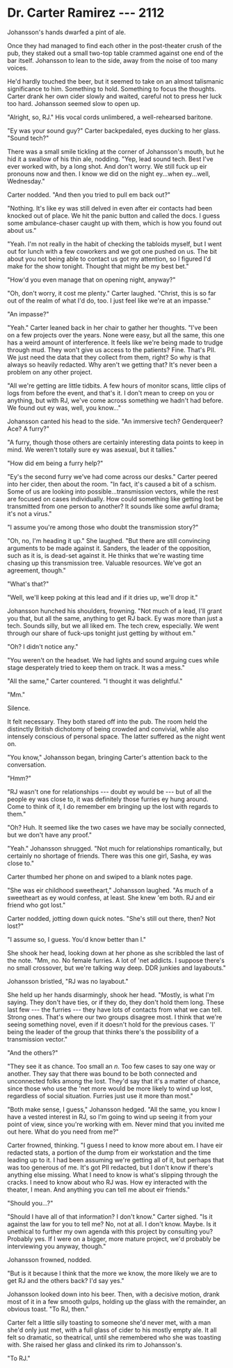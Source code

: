 # Dr. Carter Ramirez --- 2112

Johansson's hands dwarfed a pint of ale.

Once they had managed to find each other in the post-theater crush of the pub, they staked out a small two-top table crammed against one end of the bar itself. Johansson to lean to the side, away from the noise of too many voices.

He'd hardly touched the beer, but it seemed to take on an almost talismanic significance to him. Something to hold. Something to focus the thoughts. Carter drank her own cider slowly and waited, careful not to press her luck too hard. Johansson seemed slow to open up.

"Alright, so, RJ." His vocal cords unlimbered, a well-rehearsed baritone.

"Ey was your sound guy?" Carter backpedaled, eyes ducking to her glass. "Sound tech?"

There was a small smile tickling at the corner of Johansson's mouth, but he hid it a swallow of his thin ale, nodding. "Yep, lead sound tech. Best I've ever worked with, by a long shot. And don't worry. We still fuck up eir pronouns now and then. I know we did on the night ey...when ey...well, Wednesday."

Carter nodded. "And then you tried to pull em back out?"

"Nothing. It's like ey was still delved in even after eir contacts had been knocked out of place. We hit the panic button and called the docs. I guess some ambulance-chaser caught up with them, which is how you found out about us."

"Yeah. I'm not really in the habit of checking the tabloids myself, but I went out for lunch with a few coworkers and we got one pushed on us. The bit about you not being able to contact us got my attention, so I figured I'd make for the show tonight. Thought that might be my best bet."

"How'd you even manage that on opening night, anyway?"

"Oh, don't worry, it cost me plenty." Carter laughed. "Christ, this is so far out of the realm of what I'd do, too. I just feel like we're at an impasse."

"An impasse?"

"Yeah." Carter leaned back in her chair to gather her thoughts. "I've been on a few projects over the years. None were easy, but all the same, this one has a weird amount of interference. It feels like we're being made to trudge through mud. They won't give us access to the patients? Fine. That's PII. We just need the data that they collect from them, right? So why is that always so heavily redacted. Why aren't we getting that? It's never been a problem on any other project.

"All we're getting are little tidbits. A few hours of monitor scans, little clips of logs from before the event, and that's it. I don't mean to creep on you or anything, but with RJ, we've come across something we hadn't had before. We found out ey was, well, you know..."

Johansson canted his head to the side. "An immersive tech? Genderqueer? Ace? A furry?"

"A furry, though those others are certainly interesting data points to keep in mind. We weren't totally sure ey was asexual, but it tallies."

"How did em being a furry help?"

"Ey's the second furry we've had come across our desks." Carter peered into her cider, then about the room. "In fact, it's caused a bit of a schism. Some of us are looking into possible...transmission vectors, while the rest are focused on cases individually. How could something like getting lost be transmitted from one person to another? It sounds like some awful drama; it's not a virus."

"I assume you're among those who doubt the transmission story?"

"Oh, no, I'm heading it up." She laughed. "But there are still convincing arguments to be made against it. Sanders, the leader of the opposition, such as it is, is dead-set against it. He thinks that we're wasting time chasing up this transmission tree. Valuable resources. We've got an agreement, though."

"What's that?"

"Well, we'll keep poking at this lead and if it dries up, we'll drop it."

Johansson hunched his shoulders, frowning. "Not much of a lead, I'll grant you that, but all the same, anything to get RJ back. Ey was more than just a tech. Sounds silly, but we all liked em. The tech crew, especially. We went through our share of fuck-ups tonight just getting by without em."

"Oh? I didn't notice any."

"You weren't on the headset. We had lights and sound arguing cues while stage desperately tried to keep them on track. It was a mess."

"All the same," Carter countered. "I thought it was delightful."

"Mm."

Silence.

It felt necessary. They both stared off into the pub. The room held the distinctly British dichotomy of being crowded and convivial, while also intensely conscious of personal space. The latter suffered as the night went on.

"You know," Johansson began, bringing Carter's attention back to the conversation.

"Hmm?"

"RJ wasn't one for relationships --- doubt ey would be --- but of all the people ey was close to, it was definitely those furries ey hung around. Come to think of it, I do remember em bringing up the lost with regards to them."

"Oh? Huh. It seemed like the two cases we have may be socially connected, but we don't have any proof."

"Yeah." Johansson shrugged. "Not much for relationships romantically, but certainly no shortage of friends. There was this one girl, Sasha, ey was close to."

Carter thumbed her phone on and swiped to a blank notes page.

"She was eir childhood sweetheart," Johansson laughed. "As much of a sweetheart as ey would confess, at least. She knew 'em both. RJ and eir friend who got lost."

Carter nodded, jotting down quick notes. "She's still out there, then? Not lost?"

"I assume so, I guess. You'd know better than I."

She shook her head, looking down at her phone as she scribbled the last of the note. "Mm, no. No female furries. A lot of 'net addicts. I suppose there's no small crossover, but we're talking way deep. DDR junkies and layabouts."

Johansson bristled, "RJ was no layabout."

She held up her hands disarmingly, shook her head. "Mostly, is what I'm saying. They don't have ties, or if they do, they don't hold them long. These last few --- the furries --- they have lots of contacts from what we can tell. Strong ones. That's where our two groups disagree most. I think that we're seeing something novel, even if it doesn't hold for the previous cases. 'I' being the leader of the group that thinks there's the possibility of a transmission vector."

"And the others?"

"They see it as chance. Too small an *n*. Too few cases to say one way or another. They say that there was bound to be both connected and unconnected folks among the lost. They'd say that it's a matter of chance, since those who use the 'net more would be more likely to wind up lost, regardless of social situation. Furries just use it more than most."

"Both make sense, I guess," Johansson hedged. "All the same, you know I have a vested interest in RJ, so I'm going to wind up seeing it from your point of view, since you're working with em. Never mind that you invited me out here. What do you need from me?"

Carter frowned, thinking. "I guess I need to know more about em. I have eir redacted stats, a portion of the dump from eir workstation and the time leading up to it. I had been assuming we're getting all of it, but perhaps that was too generous of me. It's got PII redacted, but I don't know if there's anything else missing. What I need to know is what's slipping through the cracks. I need to know about who RJ was. How ey interacted with the theater, I mean. And anything you can tell me about eir friends."

"Should you...?"

"Should I have all of that information? I don't know." Carter sighed. "Is it against the law for you to tell me? No, not at all. I don't know. Maybe. Is it unethical to further my own agenda with this project by consulting you? Probably yes. If I were on a bigger, more mature project, we'd probably be interviewing you anyway, though."

Johansson frowned, nodded.

"But is it because I think that the more we know, the more likely we are to get RJ and the others back? I'd say yes."

Johansson looked down into his beer. Then, with a decisive motion, drank most of it in a few smooth gulps, holding up the glass with the remainder, an obvious toast. "To RJ, then."

Carter felt a little silly toasting to someone she'd never met, with a man she'd only just met, with a full glass of cider to his mostly empty ale. It all felt so dramatic, so theatrical, until she remembered who she was toasting with. She raised her glass and clinked its rim to Johansson's.

"To RJ."
